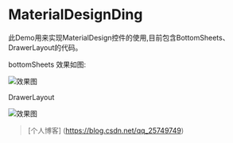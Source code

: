 # MaterialDesignDing
此Demo用来实现MaterialDesign控件的使用,目前包含BottomSheets、DrawerLayout的代码。

bottomSheets
效果如图:

![效果图](http://img.blog.csdn.net/20161012222917397)

DrawerLayout

![效果图](http://upload-images.jianshu.io/upload_images/3485428-f448bae6615efa4c.gif?imageMogr2/auto-orient/strip)

> [个人博客] (https://blog.csdn.net/qq_25749749)


